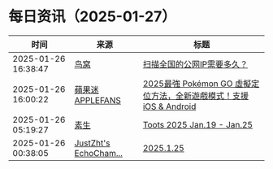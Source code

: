 ﻿# 每日资讯（2025-01-27）

|时间|来源|标题|
|---|---|---|
|2025-01-26 16:38:47|[鸟窝](https://colobu.com/atom.xml)|[扫描全国的公网IP需要多久？](https://colobu.com/2025/01/27/how-long-to-scan-all-IPs-of-cn/)|
|2025-01-26 16:00:22|[蘋果迷 APPLEFANS](https://applefans.today/feed/)|[2025最強 Pokémon GO 虛擬定位方法，全新遊戲模式！支援 iOS & Android](https://applefans.today/2025-01-pogoskill-change-gps/)|
|2025-01-26 05:19:27|[素生](http://z.arlmy.me/atom.xml)|[Toots 2025 Jan.19 - Jan.25](http://z.arlmy.me/posts/MastodonArchives/2025/MastodonTootsArchives_20250125/)|
|2025-01-26 00:38:05|[JustZht's EchoCham...](https://www.justzht.com/rss/)|[2025.1.25](https://www.justzht.com/2025-1-24/)|
